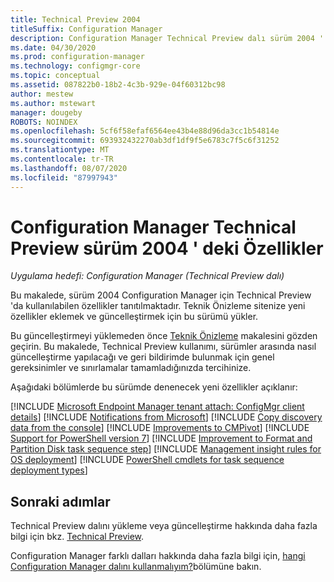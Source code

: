 ```yaml
---
title: Technical Preview 2004
titleSuffix: Configuration Manager
description: Configuration Manager Technical Preview dalı sürüm 2004 ' de bulunan yeni özellikler hakkında bilgi edinin.
ms.date: 04/30/2020
ms.prod: configuration-manager
ms.technology: configmgr-core
ms.topic: conceptual
ms.assetid: 087822b0-18b2-4c3b-929e-04f60312bc98
author: mestew
ms.author: mstewart
manager: dougeby
ROBOTS: NOINDEX
ms.openlocfilehash: 5cf6f58efaf6564ee43b4e88d96da3cc1b54814e
ms.sourcegitcommit: 693932432270ab3df1df9f5e6783c7f5c6f31252
ms.translationtype: MT
ms.contentlocale: tr-TR
ms.lasthandoff: 08/07/2020
ms.locfileid: "87997943"
---
```

# <a name="features-in-configuration-manager-technical-preview-version-2004"></a>Configuration Manager Technical Preview sürüm 2004 ' deki Özellikler

*Uygulama hedefi: Configuration Manager (Technical Preview dalı)*

Bu makalede, sürüm 2004 Configuration Manager için Technical Preview 'da kullanılabilen özellikler tanıtılmaktadır. Teknik Önizleme sitenize yeni özellikler eklemek ve güncelleştirmek için bu sürümü yükler.

Bu güncelleştirmeyi yüklemeden önce [Teknik Önizleme](../technical-preview.md) makalesini gözden geçirin. Bu makalede, Technical Preview kullanımı, sürümler arasında nasıl güncelleştirme yapılacağı ve geri bildirimde bulunmak için genel gereksinimler ve sınırlamalar tamamladığınızda tercihinize.

Aşağıdaki bölümlerde bu sürümde denenecek yeni özellikler açıklanır:

<!-- [!INCLUDE [Example feature name](includes/2004/1234567.md)] -->

[!INCLUDE [Microsoft Endpoint Manager tenant attach: ConfigMgr client details](includes/2004/6374854.md)]
[!INCLUDE [Notifications from Microsoft](includes/2004/3953121.md)]
[!INCLUDE [Copy discovery data from the console](includes/2004/6890051.md)]
[!INCLUDE [Improvements to CMPivot](includes/2004/6518631.md)]
[!INCLUDE [Support for PowerShell version 7](includes/2004/6023299.md)]
[!INCLUDE [Improvement to Format and Partition Disk task sequence step](includes/2004/6610288.md)]
[!INCLUDE [Management insight rules for OS deployment](includes/2004/6982275.md)]
[!INCLUDE [PowerShell cmdlets for task sequence deployment types](includes/2004/7019342.md)]

<!--
## General known issues

[!INCLUDE [Can't delete collections](includes/2004/known-issue-6215446.md)]
-->

## <a name="next-steps"></a>Sonraki adımlar

Technical Preview dalını yükleme veya güncelleştirme hakkında daha fazla bilgi için bkz. [Technical Preview](../technical-preview.md).

Configuration Manager farklı dalları hakkında daha fazla bilgi için, [hangi Configuration Manager dalını kullanmalıyım?](../../understand/which-branch-should-i-use.md)bölümüne bakın.
